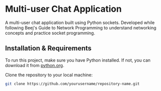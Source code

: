 # Multi-user Chat Application

A multi-user chat application built using Python sockets. Developed while following Beej's Guide to Network Programming to understand networking concepts and practice socket programming.

## Installation & Requirements

To run this project, make sure you have Python installed. If not, you can download it from [python.org](https://www.python.org/).

Clone the repository to your local machine:

```bash
git clone https://github.com/yourusername/repository-name.git

